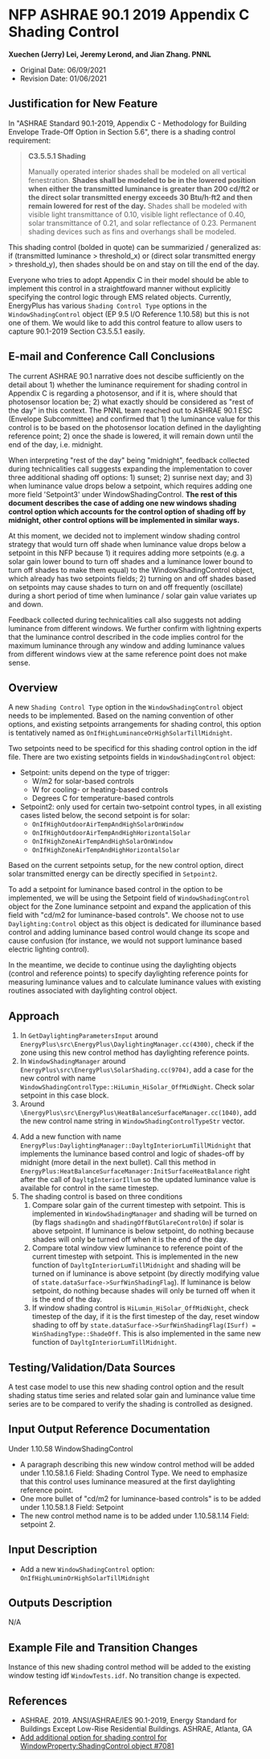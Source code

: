 # NFP ASHRAE 90.1 2019 Appendix C Shading Control

**Xuechen (Jerry) Lei, Jeremy Lerond, and Jian Zhang. PNNL**

- Original Date: 06/09/2021
- Revision Date: 01/06/2021

## Justification for New Feature

In "ASHRAE Standard 90.1-2019, Appendix C - Methodology for Building Envelope Trade-Off Option in Section 5.6", there is a shading control requirement:

> **C3.5.5.1 Shading**
>
> Manually operated interior shades shall be modeled on all vertical fenestration. **Shades shall be modeled to be in the lowered position when either the transmitted luminance is greater than 200 cd/ft2 or the direct solar transmitted energy exceeds 30 Btu/h·ft2 and then remain lowered for rest of the day.** Shades shall be modeled with visible light transmittance of 0.10, visible light reflectance of 0.40, solar transmittance of 0.21, and solar reflectance of 0.23. Permanent shading devices such as fins and overhangs shall be modeled.

This shading control (bolded in quote) can be summarizied / generalized as: if (transmitted luminance > threshold_x) or (direct solar transmitted energy > threshold_y), then shades should be on and stay on till the end of the day.

Everyone who tries to adopt Appendix C in their model should be able to implement this control in a straightfoward manner without explicitly specifying the control logic through EMS related objects. Currently, EnergyPlus has various `Shading Control Type` options in the `WindowShadingControl` object (EP 9.5 I/O Reference 1.10.58) but this is not one of them. We would like to add this control feature to allow users to capture 90.1-2019 Section C3.5.5.1 easily.

## E-mail and Conference Call Conclusions

The current ASHRAE 90.1 narrative does not descibe sufficiently on the detail about 1) whether the luminance requirement for shading control in Appendix C is regarding a photosensor, and if it is, where should that photosensor location be; 2) what exactly should be considered as "rest of the day" in this context. The PNNL team reached out to ASHRAE 90.1 ESC (Envelope Subcommittee) and confirmed that 1) the luminance value for this control is to be based on the photosensor location defined in the daylighting reference point; 2) once the shade is lowered, it will remain down until the end of the day, i.e. midnight.

When interpreting "rest of the day" being "midnight", feedback collected during technicalities call suggests expanding the implementation to cover three additional shading off options: 1) sunset; 2) sunrise next day; and 3) when luminance value drops below a setpoint, which requires adding one more field 'Setpoint3' under WindowShadingControl. **The rest of this document describes the case of adding one new windows shading control option which accounts for the control option of shading off by midnight, other control options will be implemented in similar ways.**

At this moment, we decided not to implement window shading control strategy that would turn off shade when luminance value drops below a setpoint in this NFP because 1) it requires adding more setpoints (e.g. a solar gain lower bound to turn off shades and a luminance lower bound to turn off shades to make them equal) to the WindowShadingControl object, which already has two setpoints fields; 2) turning on and off shades based on setpoints may cause shades to turn on and off frequently (oscillate) during a short period of time when luminance / solar gain value variates up and down.

Feedback collected during technicalities call also suggests not adding luminance from different windows. We further confirm with lightning experts that the luminance control described in the code implies control for the maximum luminance through any window and adding luminance values from different windows view at the same reference point does not make sense.

## Overview

A new `Shading Control Type` option in the `WindowShadingControl` object needs to be implemented. Based on the naming convention of other options, and existing setpoints arrangements for shading control, this option is tentatively named as `OnIfHighLuminanceOrHighSolarTillMidnight`.

Two setpoints need to be specificd for this shading control option in the idf file. There are two existing setpoints fields in `WindowShadingControl` object:

- Setpoint: units depend on the type of trigger:
  - W/m2 for solar-based controls
  - W for cooling- or heating-based controls
  - Degrees C for temperature-based controls
- Setpoint2: only used for certain two-setpoint control types, in all existing cases listed below, the second setpoint is for solar:
  - `OnIfHighOutdoorAirTempAndHighSolarOnWindow`
  - `OnIfHighOutdoorAirTempAndHighHorizontalSolar`
  - `OnIfHighZoneAirTempAndHighSolarOnWindow`
  - `OnIfHighZoneAirTempAndHighHorizontalSolar`

Based on the current setpoints setup, for the new control option, direct solar transmitted energy can be directly specified in `Setpoint2`.

<!-- while the specification of luminance setpoint may be implemented following the similar approach as another existing window shading control option: `MeetDaylightIlluminanceSetpoint`. In this existing control option, it is only for `ShadingType = SwitchableGlazing`, and the illuminance setpoint used by this control is specified in the `Daylighting:Control` object for the Zone (daylight illuminance set point at the first daylighting reference point), not `WindowShadingControl` `Setpoint`. -->

<!-- To add a setpoint for luminance based control in the option to be implemented, we will be using `Daylighting:Control` object for the Zone luminance setpoint. This requires adding one more field for luminance setpoint in the `Daylighting:Control` object and expanding the application of `Daylighting:Control` object as it was dedicated for illuminance based control in its current version. -->

To add a setpoint for luminance based control in the option to be implemented, we will be using the Setpoint field of `WindowShadingControl` object for the Zone luminance setpoint and expand the application of this field with "cd/m2 for luminance-based controls". We choose not to use `Daylighting:Control` object as this object is dedicated for illuminance based control and adding luminance based control would change its scope and cause confusion (for instance, we would not support luminance based electric lighting control).

In the meantime, we decide to continue using the daylighting objects (control and reference points) to specify daylighting reference points for measuring luminance values and to calculate luminance values with existing routines associated with daylighting control object.

<!-- ## Design document - Adding a new window shading control method "OnIfHighLuminanceOrHighSolarTillMidnight" -->

## Approach

1. In `GetDaylightingParametersInput` around `EnergyPlus\src\EnergyPlus\DaylightingManager.cc(4300)`, check if the zone using this new control method has daylighting reference points.
2. In `WindowShadingManager` around `EnergyPlus\src\EnergyPlus\SolarShading.cc(9704)`, add a case for the new control with name `WindowShadingControlType::HiLumin_HiSolar_OffMidNight`. Check solar setpoint in this case block.
3. Around `\EnergyPlus\src\EnergyPlus\HeatBalanceSurfaceManager.cc(1040)`, add the new control name string in `WindowShadingControlTypeStr` vector.
<!-- 4. Calculate and report a new output variable of `Daylighting Reference Point {} Luminance` in `EnergyPlus::DaylightingManager::DayltgInteriorIllum`, which is the sum of all window view luminance for a reference point. -->
4. Add a new function with name `EnergyPlus:DaylightingManager::DayltgInteriorLumTillMidnight` that implements the luminance based control and logic of shades-off by midnight (more detail in the next bullet). Call this method in `EnergyPlus:HeatBalanceSurfaceManager:InitSurfaceHeatBalance` right after the call of `DayltgInteriorIllum` so the updated luminance value is available for control in the same timestep.
5. The shading control is based on three conditions
   1. Compare solar gain of the current timestep with setpoint. This is implemented in `WindowShadingManager` and shading will be turned on (by flags `shadingOn` and `shadingOffButGlareControlOn`) if solar is above setpoint. If luminance is below setpoint, do nothing because shades will only be turned off when it is the end of the day.
   2. Compare total window view luminance to reference point of the current timestep with setpoint. This is implemented in the new function of `DayltgInteriorLumTillMidnight` and shading will be turned on if luminance is above setpoint (by directly modifying value of `state.dataSurface->SurfWinShadingFlag`). If luminance is below setpoint, do nothing because shades will only be turned off when it is the end of the day.
   3. If window shading control is `HiLumin_HiSolar_OffMidNight`, check timestep of the day, if it is the first timestep of the day, reset window shading to off by `state.dataSurface->SurfWinShadingFlag(ISurf) = WinShadingType::ShadeOff`. This is also implemented in the same new function of `DayltgInteriorLumTillMidnight`.

<!-- 7. Add luminance based shading control logic code in `energyplusapi.dll!EnergyPlus::DaylightingManager::DayltgInteriorIllum(EnergyPlus::EnergyPlusData & state, int & ZoneNum)` (or add a new method dedicated for luminance based control and call it from `\EnergyPlus\src\EnergyPlus\HeatBalanceSurfaceManager.cc` ) at `EnergyPlus\src\EnergyPlus\DaylightingManager.cc`, following the same coding pattern as the `WindowShadingControlType::MeetDaylIlumSetp`
8. Luminance value to be used in checking the requirement will be `LumWinFromRefPtRep`. (This value is reported as an output variable and its illuminance counterpart is used in the illuminance based shading control (Reference in `DaylightingManager.cc`))
9. Solar based control for this logic will be added following code patterns for "HiSolar" related window shading options in `EnergyPlus\src\EnergyPlus\SolarShading.cc`.
10. The logic of keeping the shade done until end of day (midnight) is to be implemented either in Item 1 or 2 above, together with related logic. -->

## Testing/Validation/Data Sources

A test case model to use this new shading control option and the result shading status time series and related solar gain and luminance value time series are to be compared to verify the shading is controlled as designed.

## Input Output Reference Documentation

Under 1.10.58 WindowShadingControl

- A paragraph describing this new window control method will be added under 1.10.58.1.6 Field: Shading Control Type. We need to emphasize that this control uses luminance measured at the first daylighting reference point.
- One more bullet of "cd/m2 for luminance-based controls" is to be added under 1.10.58.1.8 Field: Setpoint
- The new control method name is to be added under 1.10.58.1.14 Field: setpoint 2.

## Input Description

- Add a new `WindowShadingControl` option: `OnIfHighLuminOrHighSolarTillMidnight`

## Outputs Description

N/A

<!-- - Add a new output variable option: `Daylighting Reference Point {} Luminance` -->
<!-- - We may need to add a report variable for luminance based control, check illuminance based one to see what's in there. -->

<!-- ## Engineering Reference

To be added according to overview. -->

## Example File and Transition Changes

Instance of this new shading control method will be added to the existing window testing idf `WindowTests.idf`. No transition change is expected.

## References

- ASHRAE. 2019. ANSI/ASHRAE/IES 90.1-2019, Energy Standard for Buildings Except Low-Rise
  Residential Buildings. ASHRAE, Atlanta, GA
- [Add additional option for shading control for WindowProperty:ShadingControl object #7081](https://github.com/NREL/EnergyPlus/issues/7081)
